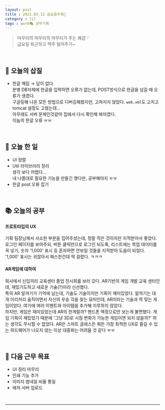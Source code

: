 ```yaml
---
layout: post
title : 2021.03.12 금요음주회🍻
category : til
tags : work🎭 공부기록
---
```

> 마무리의 마무리의 마무리가 주는 쾌감˙ᵕ˙    
> 금요일 퇴근하고 맥주 털어주기~

<br/>

## 💫 오늘의 삽질 
- 한글 깨짐 → 답이 없다   
분병 DB자체에 한글을 입력하면 오류가 없는데, POST방식으로 한글을 넘길 때 오류가 생겼다.   
구글링해 나온 모든 방법으로 디버깅해봤지만, 고쳐지지 않았다. `web.xml`도 고치고 tomcat 설정도 고쳤는데...   
아무래도 서버 문제인것같아 집에서 다시 확인해 봐야겠다.   
이놈의 한글 오류 ㅠㅠ

<br/>

## 🚀 오늘 한 일
- UI 정렬
- Util 라이브러리 정리   
  생각 보다 어렵다...   
  내 나름대로 필요한 기능을 만들긴 했다만, 공부해야지 ㅠㅠ
- 한글 post 오류 잡기

<br/>

## 📚 오늘의 공부
#### 프로토타입의 UX
기획 팀장님께서 사소한 부분을 집어주셨는데, 정말 작은 것이지만 지적받아서 좋았다.   
로그인 페이지를 보여주되, 버튼 클릭만으로 로그인 되도록, 리스트에는 목업 데이터를 꼭 넣기, 숫자 '1,000' 표시 등 혼자하면 안보일 것들을 지적받아 도움이 되었다. '1,000' 표시는 귀찮아서 패스한건데 딱 걸렸다. ㅋㅋㅋ

#### AR게임에 대하여
회사에서 신입끼리 교육센터 졸업 전시회를 보러 갔다. AR기반의 게임 개발 교육 센터인데, 재밌기도하고 새로운 기술(?)이라 신선했다.   
특히 AR 알까기가 기억에 남는데, 기술도 기술이지만 기획이 재미있었다. 알까기는 대개 이리저리 움직이면서 자신의 우승 각을 찾는 묘미인데, AR이라는 기술과 딱 맞는 게임이었다. 여기에 여러 이벤트와 아이템을 추가해 지루하지 않았다.   
하지만, 게임은 재미있었는데 AR의 한계랄까? 핸드폰 액정으로만 보는게 불편했다. 게임 기획이 재밌었기 때문에 '그냥 3D로 시점 변화가 가능한 게임이면 되지 않을까?' 하는 생각도 무시할 수 없었다. AR은 스마트 글래스든 뭐든 가장 최적한 UX로 즐길 수 있는 하드웨어가 나오지 않는 이상 대중화는 어려울 것 같다 ㅠㅠ

<br/>   

## 🧭 다음 근무 목표
- UI 정리 마무리
- 인쇄 기능 추가
- 이미지 썸네일 비율 통일
- 애저 서버 업로드

<br/>

---

